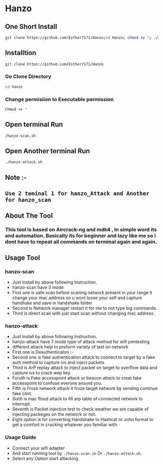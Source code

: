 # Hanzo
## One Short Install 
```bash
git clone https://github.com/Esther7171/Hanzo;cd Hanzo; chmod +x *; ./install.sh
```
## Installtion 
```bash
git clone https://github.com/Esther7171/Hanzo
```
### Go Clone Directory
```bash 
cd hanzo
```
### Change permisiion to Executable permission
```bash
Chmod +x *
```
## Open terminal Run
```bash
/hanzo-scan.sh
```
## Open Another terminal Run
```bash
./hanzo-attack.sh
```
## Note :-
## ```Use 2 teminal 1 for hanzo_Attack and Another for hanzo_scan```
## About The Tool 
### This tool is based on Aircrack-ng and mdk4 , In simple word its and automation. Basically its for beginner and lazy like me so i dont have to repeat all commands on terminal again and again. 

## Usage Tool
### hanzo-scan 
* Just Install by above following Instruction.
* hanzo-scan have 3 mode
* First one is safe scan before scaning network present in your range it change your mac address so u wont loose your self and capture handhske and save in handshake folder
* Second is Network manager restart it for me to not type big commands.
* Third is direct scan with just start scan without changing mac address.

###  hanzo-attack
* Just Install by above following Instruction.
* hanzo-attack have 7 mode type of attack method for wifi pentesting
* different attack help to preform variety of test on network
* First one is Deauthenticaton :-
* Second one is fake authentication attack to coonect to target by a fake auth method to capture ivs and inject packets
* Third is ArP replay attack to inject packet on target to overflow data and capture ivs to crack wep key.
* Foruth is Fake accesspoint attack or beacon attack to creat fake accesspoint to confuse everone around you.
* Fifth is Froze network attack it froze target network by sending continue fake clint.
* Sixth is mac flood attack to fill arp table of connected network to interrupt.
* Seventh is  Packet injection test to check weather we are capable of injecting packeges on the network or not.
* Eight option is for converting Handshake to Hashcat or John format to get a comfort in cracking whatever you familiar with.

### Usage Guide
* Connect your wifi adapter
* And start running tool by ```./hanzo-scan.sh``` Or ```./hanzo-attack.sh```.
* Select any Option start attacking.
